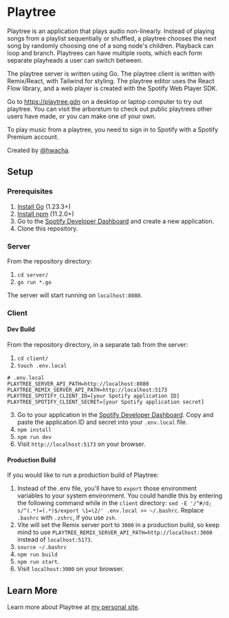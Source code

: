 # Playtree

Playtree is an application that plays audio non-linearly. Instead of playing songs from a playlist sequentially or shuffled, a playtree chooses the next song by randomly choosing one of a song node's children. Playback can loop and branch. Playtrees can have multiple roots, which each form separate playheads a user can switch between.

The playtree server is written using Go. The playtree client is written with Remix/React, with Tailwind for styling. The playtree editor uses the React Flow library, and a web player is created with the Spotify Web Player SDK.

Go to https://playtree.gdn on a desktop or laptop computer to try out playtree. You can visit the arboretum to check out public playtrees other users have made, or you can make one of your own.

To play music from a playtree, you need to sign in to Spotify with a Spotify Premium account.

Created by [@hwacha](https://github.com/hwacha).

## Setup

### Prerequisites
1. [Install Go](https://go.dev/doc/install) (1.23.3+)
2. [Install npm](https://docs.npmjs.com/downloading-and-installing-node-js-and-npm) (11.2.0+)
3. Go to the [Spotify Developer Dashboard](https://developer.spotify.com/dashboard) and create a new application.
4. Clone this repository.
 
### Server
From the repository directory:
1. `cd server/`
2. `go run *.go`

The server will start running on `localhost:8080`.

### Client
#### Dev Build
From the repository directory, in a separate tab from the server:
1. `cd client/`
2. `touch .env.local`
```
# .env.local
PLAYTREE_SERVER_API_PATH=http://localhost:8080
PLAYTREE_REMIX_SERVER_API_PATH=http://localhost:5173
PLAYTREE_SPOTIFY_CLIENT_ID=[your Spotify application ID]
PLAYTREE_SPOTIFY_CLIENT_SECRET=[your Spotify application secret]
```
3. Go to your application in the [Spotify Developer Dashboard](https://developer.spotify.com/dashboard). Copy and paste the application ID and secret into your `.env.local` file.
4. `npm install`
5. `npm run dev`
6. Visit `http://localhost:5173` on your browser.

#### Production Build
If you would like to run a production build of Playtree:
1. Instead of the .env file, you'll have to `export` those environment variables to your system environment. You could handle this by entering the following command while in the `client` directory: `sed -E '/^#/d; s/^(.*)=(.*)$/export \1=\2/' .env.local >> ~/.bashrc`. Replace `.bashrc` with `.zshrc`, if you use `zsh`.
2. Vite will set the Remix server port to `3000` in a production build, so keep mind to use `PLAYTREE_REMIX_SERVER_API_PATH=http://localhost:3000` instead of `localhost:5173`.
3. `source ~/.bashrc`
4. `npm run build`
5. `npm run start`.
6. Visit `localhost:3000` on your browser.

## Learn More
Learn more about Playtree at [my personal site](https://hwacha.github.io).
